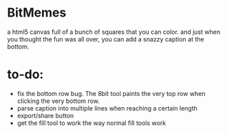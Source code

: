 BitMemes
==========

a html5 canvas full of a bunch of squares that you can color.
and just when you thought the fun was all over, you can add
a snazzy caption at the bottom.

to-do:
======

- fix the bottom row bug.  The 8bit tool paints the very top row when clicking the very bottom row.
- parse caption into multiple lines when reaching a certain length
- export/share button
- get the fill tool to work the way normal fill tools work

